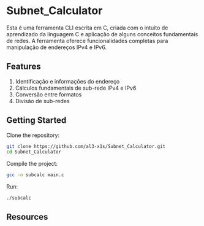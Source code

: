 # Subnet_Calculator
Esta é uma ferramenta CLI escrita em C, criada com o intuito de aprendizado da linguagem C e aplicação de alguns conceitos fundamentais de redes. A ferramenta oferece funcionalidades completas para manipulação de endereços IPv4 e IPv6.

## Features
1. Identificação e informações do endereço
2. Cálculos fundamentais de sub-rede IPv4 e IPv6
3. Conversão entre formatos
4. Divisão de sub-redes

## Getting Started

Clone the repository:

```bash
git clone https://github.com/al3-x1s/Subnet_Calculator.git
cd Subnet_Calculator
```

Compile the project:

```bash
gcc -o subcalc main.c
```

Run:
```bash
./subcalc
```

## Resources

